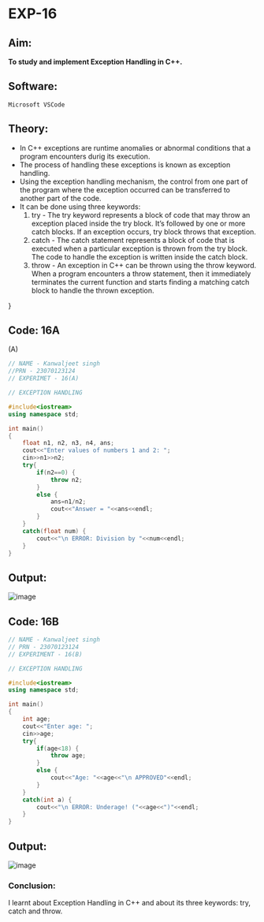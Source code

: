 # EXP-16

## Aim:
**To study and implement Exception Handling in C++.**

## Software:
`Microsoft VSCode`

## Theory:
<ul>
    <li>In C++ exceptions are runtime anomalies or abnormal conditions that a program encounters durig its execution. </li>
    <li>The process of handling these exceptions is known as exception handling. </li> 
    <li>Using the exception handling mechanism, the control from one part of the program where the exception occurred can be transferred to another part of the 
   code.</li>
    <li>It can be done using three keywords: <ol>
        <li>try - The try keyword represents a block of code that may throw an exception placed inside the try block. It’s followed by one or more catch blocks. If an exception occurs, try block throws that exception.</li>
        <li>catch - The catch statement represents a block of code that is executed when a particular exception is thrown from the try block. The code to handle the exception is written inside the catch block.</li>
        <li>throw - An exception in C++ can be thrown using the throw keyword. When a program encounters a throw statement, then it immediately terminates the current function and starts finding a matching catch block to handle the thrown exception.</li></ol></li>
</ul>

}
## Code: 16A
(A) <br> 
```cpp
// NAME - Kanwaljeet singh
//PRN - 23070123124 
// EXPERIMET - 16(A) 

// EXCEPTION HANDLING 

#include<iostream>
using namespace std;

int main()
{
    float n1, n2, n3, n4, ans;
    cout<<"Enter values of numbers 1 and 2: ";
    cin>>n1>>n2;
    try{
        if(n2==0) {
            throw n2;
        }
        else {
            ans=n1/n2;
            cout<<"Answer = "<<ans<<endl;
        }
    }
    catch(float num) {
        cout<<"\n ERROR: Division by "<<num<<endl;
    }
}
```

## Output:
![image](https://github.com/user-attachments/assets/4722642c-c087-4388-9b39-c5ba3d50f5de)







## Code: 16B
```cpp
// NAME - Kanwaljeet singh
// PRN - 23070123124
// EXPERIMENT - 16(B) 

// EXCEPTION HANDLING 

#include<iostream>
using namespace std;

int main()
{
    int age;
    cout<<"Enter age: ";
    cin>>age;
    try{
        if(age<18) {
            throw age;
        }
        else {
            cout<<"Age: "<<age<<"\n APPROVED"<<endl;
        }
    }
    catch(int a) {
        cout<<"\n ERROR: Underage! ("<<age<<")"<<endl;
    }
}

```
## Output:
![image](https://github.com/user-attachments/assets/7ca1f640-6ed1-4582-bdaf-af329dd0d4de)







### Conclusion:
I learnt about Exception Handling in C++ and about its three keywords: try, catch and throw. 
